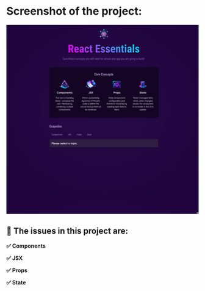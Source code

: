 # Screenshot of the project:

![Screenshot](src/assets/react-essentials.gif)

## :blue_book: The issues in this project are:

**:white_check_mark: Components**

**:white_check_mark: JSX**

**:white_check_mark: Props**

**:white_check_mark: State**
